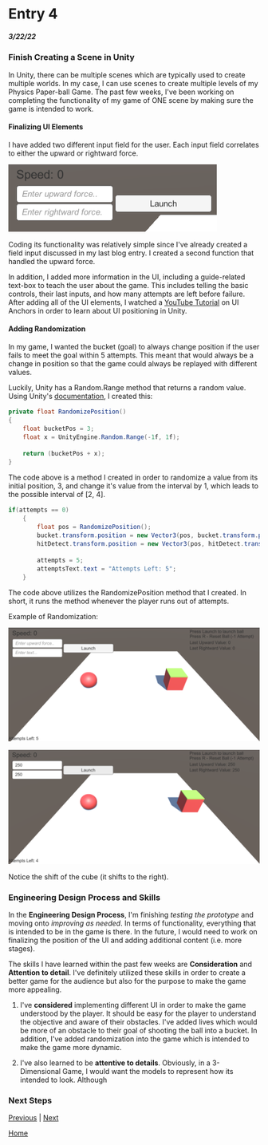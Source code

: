 # Entry 4
##### 3/22/22

### Finish Creating a Scene in Unity

In Unity, there can be multiple scenes which are typically used to create multiple worlds. In my case, I can use scenes to create multiple levels of my Physics Paper-ball Game. The past few weeks, I've been working on completing the functionality of my game of ONE scene by making sure the game is intended to work.

#### Finalizing UI Elements

I have added two different input field for the user. Each input field correlates to either the upward or rightward force.

![Screenshot 1](images/entry04-4.png)

Coding its functionality was relatively simple since I've already created a field input discussed in my last blog entry. I created a second function that handled the upward force.

In addition, I added more information in the UI, including a guide-related text-box to teach the user about the game. This includes telling the basic controls, their last inputs, and how many attempts are left before failure. After adding all of the UI elements, I watched a [YouTube Tutorial](https://www.youtube.com/watch?v=w3sMD-3OJro) on UI Anchors in order to learn about UI positioning in Unity.



#### Adding Randomization

In my game, I wanted the bucket (goal) to always change position if the user fails to meet the goal within 5 attempts. This meant that would always be a change in position so that the game could always be replayed with different values.

Luckily, Unity has a Random.Range method that returns a random value. Using Unity's [documentation](https://docs.unity3d.com/ScriptReference/Random.Range.html), I created this:

```c#
private float RandomizePosition()
{
    float bucketPos = 3;
    float x = UnityEngine.Random.Range(-1f, 1f);

    return (bucketPos + x);
}
```
The code above is a method I created in order to randomize a value from its initial position, 3, and change it's value from the interval by 1, which leads to the possible interval of [2, 4].


```c#
if(attempts == 0)
    {
        float pos = RandomizePosition();
        bucket.transform.position = new Vector3(pos, bucket.transform.position.y, bucket.transform.position.z);
        hitDetect.transform.position = new Vector3(pos, hitDetect.transform.position.y, hitDetect.transform.position.z);

        attempts = 5;
        attemptsText.text = "Attempts Left: 5";
    }

```

The code above utilizes the RandomizePosition method that I created. In short, it runs the method whenever the player runs out of attempts.

Example of Randomization:

![Screenshot 1](images/entry04-1.png)

![Screenshot 2](images/entry04-2.png)

Notice the shift of the cube (it shifts to the right).

### Engineering Design Process and Skills
In the **Engineering Design Process**, I'm finishing *testing the prototype* and moving onto *improving as needed*. In terms of functionality, everything that is intended to be in the game is there. In the future, I would need to work on finalizing the position of the UI and adding additional content (i.e. more stages).

The skills I have learned within the past few weeks are **Consideration** and **Attention to detail**. I've definitely utilized these skills in order to create a better game for the audience but also for the purpose to make the game more appealing.

1. I've **considered** implementing different UI in order to make the game understood by the player. It should be easy for the player to understand the objective and aware of their obstacles. I've added lives which would be more of an obstacle to their goal of shooting the ball into a bucket. In addition, I've added randomization into the game which is intended to make the game more dynamic.

2. I've also learned to be **attentive to details**. Obviously, in a 3-Dimensional Game, I would want the models to represent how its intended to look. Although


### Next Steps

[Previous](entry03.md) | [Next](entry05.md)

[Home](../README.md)